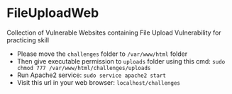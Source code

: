# FileUploadWeb
Collection of Vulnerable Websites containing File Upload Vulnerability for practicing skill

* Please move the `challenges` folder to `/var/www/html` folder
* Then give executable permission to `uploads` folder using this cmd: `sudo chmod 777 /var/www/html/challenges/uploads`
* Run Apache2 service: `sudo service apache2 start`
* Visit this url in your web browser: `localhost/challenges`
